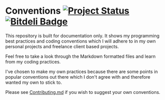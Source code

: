 # Conventions [![Project Status](http://stillmaintained.com/Jamesking56/Conventions.png)](http://stillmaintained.com/Jamesking56/Conventions) [![Bitdeli Badge](https://d2weczhvl823v0.cloudfront.net/Jamesking56/conventions/trend.png)](https://bitdeli.com/free "Bitdeli Badge")
This repository is built for documentation only. It shows my programming best practices and coding conventions which I will adhere to in my own personal projects and freelance client based projects.

Feel free to take a look through the Markdown formatted files and learn from my coding practices.

I've chosen to make my own practices because there are some points in popular conventions out there which I don't agree with and therefore wanted my own to stick to.

Please see [Contributing.md](https://github.com/Jamesking56/Conventions/blob/master/Contributing.md) if you wish to suggest your own conventions.
